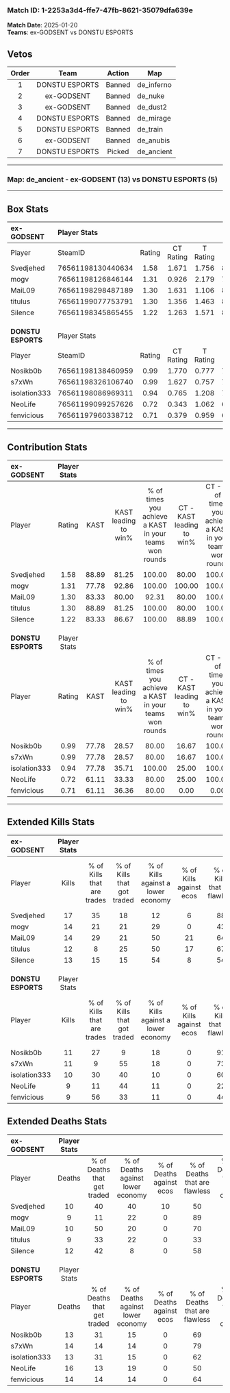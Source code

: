 ### Match ID: 1-2253a3d4-ffe7-47fb-8621-35079dfa639e  
**Match Date**: 2025-01-20  
**Teams**: ex-GODSENT vs DONSTU ESPORTS  

## Vetos  

| Order | Team | Action | Map |
| :---: | :--: | :----: | --- |
| 1 | DONSTU ESPORTS | Banned | de_inferno |
| 2 | ex-GODSENT | Banned | de_nuke |
| 3 | ex-GODSENT | Banned | de_dust2 |
| 4 | DONSTU ESPORTS | Banned | de_mirage |
| 5 | DONSTU ESPORTS | Banned | de_train |
| 6 | ex-GODSENT | Banned | de_anubis |
| 7 | DONSTU ESPORTS | Picked | de_ancient |

---  

### **Map**: de_ancient - ex-GODSENT (13) vs DONSTU ESPORTS (5)  
---  

## Box Stats  

| **ex-GODSENT**     | Player Stats      |        |           |          |       |       |       |         |        |      |     |
| :- | :- | :-: | :-: | :-: | :-: | :-: | :-: | :-: | :-: | :-: | :-: |
| Player             | SteamID           | Rating | CT Rating | T Rating | KAST  |  ADR  | Kills | Assists | Deaths | K/D  | HS% |
| Svedjehed          | 76561198130440634 |  1.58  |   1.671   |  1.756   | 88.89 | 101.2 |  17   |    4    |   10   | 1.70 | 52  |
| mogv               | 76561198126846144 |  1.31  |   0.926   |  2.179   | 77.78 | 81.6  |  14   |    3    |   9    | 1.56 | 50  |
| MaiL09             | 76561198298487189 |  1.30  |   1.631   |  1.106   | 83.33 | 77.4  |  14   |    2    |   10   | 1.40 | 71  |
| titulus            | 76561199077753791 |  1.30  |   1.356   |  1.463   | 88.89 | 79.7  |  12   |    5    |   9    | 1.33 | 58  |
| Silence            | 76561198345865455 |  1.22  |   1.263   |  1.571   | 83.33 | 80.1  |  13   |    4    |   12   | 1.08 | 23  |
|                    |                   |        |           |          |       |       |       |         |        |      |     |
|                    |                   |        |           |          |       |       |       |         |        |      |     |
|                    |                   |        |           |          |       |       |       |         |        |      |     |
| **DONSTU ESPORTS** | Player Stats      |        |           |          |       |       |       |         |        |      |     |
| Player             | SteamID           | Rating | CT Rating | T Rating | KAST  |  ADR  | Kills | Assists | Deaths | K/D  | HS% |
| Nosikb0b           | 76561198138460959 |  0.99  |   1.770   |  0.777   | 77.78 | 58.2  |  11   |    5    |   13   | 0.85 | 36  |
| s7xWn              | 76561198326106740 |  0.99  |   1.627   |  0.757   | 77.78 | 69.1  |  11   |    4    |   14   | 0.79 | 45  |
| isolation333       | 76561198086969311 |  0.94  |   0.765   |  1.208   | 77.78 | 57.1  |  10   |    6    |   13   | 0.77 | 60  |
| NeoLife            | 76561199099257626 |  0.72  |   0.343   |  1.062   | 61.11 | 70.3  |   9   |    5    |   16   | 0.56 | 55  |
| fenvicious         | 76561197960338712 |  0.71  |   0.379   |  0.959   | 61.11 | 53.1  |   9   |    2    |   14   | 0.64 | 33  |
---  

## Contribution Stats  

| **ex-GODSENT**     | Player Stats |       |                      |                                                        |                           |                                                             |                          |                                                            |
| :- | :-: | :-: | :-: | :-: | :-: | :-: | :-: | :-: |
| Player             |    Rating    | KAST  | KAST leading to win% | % of times you achieve a KAST in your teams won rounds | CT - KAST leading to win% | CT - % of times you achieve a KAST in your teams won rounds | T - KAST leading to win% | T - % of times you achieve a KAST in your teams won rounds |
| Svedjehed          |     1.58     | 88.89 |        81.25         |                         100.00                         |           80.00           |                           100.00                            |          83.33           |                           100.00                           |
| mogv               |     1.31     | 77.78 |        92.86         |                         100.00                         |          100.00           |                           100.00                            |          83.33           |                           100.00                           |
| MaiL09             |     1.30     | 83.33 |        80.00         |                         92.31                          |           80.00           |                           100.00                            |          80.00           |                           80.00                            |
| titulus            |     1.30     | 88.89 |        81.25         |                         100.00                         |           80.00           |                           100.00                            |          83.33           |                           100.00                           |
| Silence            |     1.22     | 83.33 |        86.67         |                         100.00                         |           88.89           |                           100.00                            |          83.33           |                           100.00                           |
|                    |              |       |                      |                                                        |                           |                                                             |                          |                                                            |
|                    |              |       |                      |                                                        |                           |                                                             |                          |                                                            |
|                    |              |       |                      |                                                        |                           |                                                             |                          |                                                            |
| **DONSTU ESPORTS** | Player Stats |       |                      |                                                        |                           |                                                             |                          |                                                            |
| Player             |    Rating    | KAST  | KAST leading to win% | % of times you achieve a KAST in your teams won rounds | CT - KAST leading to win% | CT - % of times you achieve a KAST in your teams won rounds | T - KAST leading to win% | T - % of times you achieve a KAST in your teams won rounds |
| Nosikb0b           |     0.99     | 77.78 |        28.57         |                         80.00                          |           16.67           |                           100.00                            |          37.50           |                           75.00                            |
| s7xWn              |     0.99     | 77.78 |        28.57         |                         80.00                          |           16.67           |                           100.00                            |          37.50           |                           75.00                            |
| isolation333       |     0.94     | 77.78 |        35.71         |                         100.00                         |           25.00           |                           100.00                            |          40.00           |                           100.00                           |
| NeoLife            |     0.72     | 61.11 |        33.33         |                         80.00                          |           25.00           |                           100.00                            |          37.50           |                           75.00                            |
| fenvicious         |     0.71     | 61.11 |        36.36         |                         80.00                          |           0.00            |                            0.00                             |          50.00           |                           100.00                           |
---  

## Extended Kills Stats  

| **ex-GODSENT**     | Player Stats |                            |                            |                                    |                         |                              |                                 |                                       |                    |           |
| :- | :-: | :-: | :-: | :-: | :-: | :-: | :-: | :-: | :-: | :-: |
| Player             |    Kills     | % of Kills that are trades | % of Kills that got traded | % of Kills against a lower economy | % of Kills against ecos | % of Kills that are flawless | % of Kills that are close duels | % of Kills that are assisted by flash | Pistol Round Kills | AWP Kills |
| Svedjehed          |      17      |             35             |             18             |                 12                 |            6            |              88              |                0                |                  12                   |         3          |     0     |
| mogv               |      14      |             21             |             21             |                 29                 |            0            |              43              |                7                |                   7                   |         5          |     0     |
| MaiL09             |      14      |             29             |             21             |                 50                 |           21            |              64              |                0                |                   7                   |         1          |     0     |
| titulus            |      12      |             8              |             25             |                 50                 |           17            |              67              |                0                |                   0                   |         1          |     0     |
| Silence            |      13      |             15             |             15             |                 54                 |            8            |              54              |                8                |                   0                   |         0          |     8     |
|                    |              |                            |                            |                                    |                         |                              |                                 |                                       |                    |           |
|                    |              |                            |                            |                                    |                         |                              |                                 |                                       |                    |           |
|                    |              |                            |                            |                                    |                         |                              |                                 |                                       |                    |           |
| **DONSTU ESPORTS** | Player Stats |                            |                            |                                    |                         |                              |                                 |                                       |                    |           |
| Player             |    Kills     | % of Kills that are trades | % of Kills that got traded | % of Kills against a lower economy | % of Kills against ecos | % of Kills that are flawless | % of Kills that are close duels | % of Kills that are assisted by flash | Pistol Round Kills | AWP Kills |
| Nosikb0b           |      11      |             27             |             9              |                 18                 |            0            |              91              |                9                |                   0                   |         1          |     0     |
| s7xWn              |      11      |             9              |             55             |                 18                 |            0            |              73              |                0                |                  18                   |         2          |     5     |
| isolation333       |      10      |             30             |             40             |                 10                 |            0            |              60              |               10                |                  10                   |         2          |     0     |
| NeoLife            |      9       |             11             |             44             |                 11                 |            0            |              22              |               11                |                  33                   |         2          |     0     |
| fenvicious         |      9       |             56             |             33             |                 11                 |            0            |              44              |                0                |                   0                   |         0          |     0     |
## Extended Deaths Stats  

| **ex-GODSENT**     | Player Stats |                             |                                   |                          |                               |                            |                           |               |
| :- | :-: | :-: | :-: | :-: | :-: | :-: | :-: | :-: |
| Player             |    Deaths    | % of Deaths that get traded | % of Deaths against lower economy | % of Deaths against ecos | % of Deaths that are flawless | % of Deaths that are close | % of Deaths while blinded | Deaths to AWP |
| Svedjehed          |      10      |             40              |                40                 |            10            |              50               |             10             |             0             |       0       |
| mogv               |      9       |             11              |                22                 |            0             |              89               |             0              |             0             |       1       |
| MaiL09             |      10      |             50              |                20                 |            0             |              70               |             0              |            30             |       2       |
| titulus            |      9       |             33              |                22                 |            0             |              33               |             0              |            11             |       0       |
| Silence            |      12      |             42              |                 8                 |            0             |              58               |             17             |            17             |       2       |
|                    |              |                             |                                   |                          |                               |                            |                           |               |
|                    |              |                             |                                   |                          |                               |                            |                           |               |
|                    |              |                             |                                   |                          |                               |                            |                           |               |
| **DONSTU ESPORTS** | Player Stats |                             |                                   |                          |                               |                            |                           |               |
| Player             |    Deaths    | % of Deaths that get traded | % of Deaths against lower economy | % of Deaths against ecos | % of Deaths that are flawless | % of Deaths that are close | % of Deaths while blinded | Deaths to AWP |
| Nosikb0b           |      13      |             31              |                15                 |            0             |              69               |             0              |             0             |       2       |
| s7xWn              |      14      |             14              |                14                 |            0             |              79               |             7              |             0             |       2       |
| isolation333       |      13      |             31              |                15                 |            0             |              62               |             0              |            23             |       2       |
| NeoLife            |      16      |             13              |                19                 |            0             |              50               |             6              |             0             |       1       |
| fenvicious         |      14      |             14              |                14                 |            0             |              64               |             0              |             7             |       1       |
